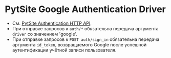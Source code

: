 # PytSite Google Authentication Driver

- См. [PytSite Authentication HTTP API](../../../auth/doc/ru/http_api.md).
- При отправке запросов к `auth/*` обязательна передача аргумента `driver` со значением 'google'.
- При отправке запросов к `POST auth/sign_in` обязательна передача аргумента `id_token`, возвращаемого Google после 
  успешной аутентификации учётной записи пользователя. 
